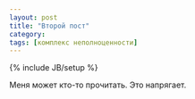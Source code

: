 ```yaml
---
layout: post
title: "Второй пост"
category: 
tags: [комплекс неполноценности]
---
```

{% include JB/setup %}

Меня может кто-то прочитать. Это напрягает.